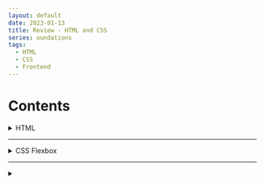 ```yaml
---
layout: default
date: 2023-01-13
title: Review - HTML and CSS
series: oundations
tags:
  - HTML
  - CSS
  - Frontend
---
```

# Contents
<details>
<summary>HTML</summary>

>

<details>
<summary>What is an HTML element?</summary>

An HTML element is content wrapped in a pair of tags.
</details>

<details>
<summary>What is an attribute?</summary>

An HTML attribute gives additional information to an HTML element and always goes in the element’s opening tag. An attribute is usually made up of two parts: a name, and a value; however, not all attributes require a value. In our case, we need to add a href (hyperlink reference) attribute to the opening anchor tag. The value of the href attribute is the destination we want our link to go to.
</details>

<details>
<summary>What are the four main image formats that you can use for images on the web?</summary>

- JPG images are good for photos.
- GIFs are good for animations.
- PNGs are good for diagrams and icons.
- SVGs are amazing. Use them wherever you can. SVG is a vector-based graphics format, meaning it can scale up or down to any dimension without loss of quality.

</details>

</details>

---

<details>

<summary>CSS Flexbox</summary>

>

<details>
<summary>What is flexbox?</summary>

Flexbox is a way to arrange items into rows or columns. These items will flex (i.e. grow or shrink) based on some simple rules that you can define. Most of the time, flex containers determines the layout on the flex items with the properties `justify-content` and `align-items`. These two both decide how the flex items are distributed across the main and cross axes.
The main purpose of flex items is to let the flex container know how many items it needs to position. The flex items also have properties like `flex` and `align-self` to change their layout individually.
</details>

<details>
<summary>What’s the difference between a flex container and a flex item?</summary>

A flexbox container is an element with CSS properties `display:flex` on it. Any element that lives directly inside a flexbox is a flexbox item.

</details>

<details>
<summary> What are the 3 values defined in the shorthand flex property (e.g. flex: 1 1 auto)?</summary>

`flex-grow`, `flex-shrink`, `flex-basis`
</details>

<details>
<summary>What are the properties on flex container?</summary>

`flex-direction`
</details>

<details>
<summary>Flexbox Summary</summary>

flexbox architecture:

```mermaid
graph LR;
    flexbox-->flexboxContainer
    flexbox-->flexboxItem
    flexbox-->Axes
    Axes-->mainAxis
    Axes-->crossAxis
```
flexbox container properties:

```mermaid
graph LR;
    flexboxContainer-->display:flex
    flexboxContainer-->flex-direction
    flexboxContainer-->justify-content
    flexboxContainer-->align-items
    flexboxContainer-->gap
```

flexbox item properties:
```mermaid
graph LR;
    flexboxItem-->flex-grow
    flexboxItem-->flex-shrink
    flexboxItem-->flex-basis
    flexboxItem-->align-self
```

</details>

</details>

---

<details>
  <summary></summary>

  >


</details>


